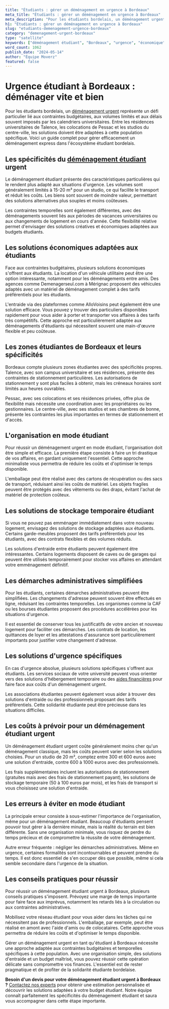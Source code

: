 ```yaml
---
title: "Étudiants : gérer un déménagement en urgence à Bordeaux"
meta_title: "Étudiants : gérer un déménagement en urgence à Bordeaux"
meta_description: "Pour les étudiants bordelais, un déménagement urgent représente un défi particulier lié aux contraintes budgétaires, aux volumes limités et aux délais."
h1: "Étudiants : gérer un déménagement en urgence à Bordeaux"
slug: "etudiants-demenagement-urgence-bordeaux"
category: "demenagement-urgent-bordeaux"
type: "satellite"
keywords: ["déménagement étudiant", "Bordeaux", "urgence", "économique"]
word_count: 1062
publish_date: "2024-05-14"
author: "Équipe Moverz"
featured: false
---
```



# Urgence étudiant à Bordeaux : déménager vite et bien

Pour les étudiants bordelais, un [déménagement urgent](/blog/demenagement-entreprise-bordeaux/demenagement-entreprise-bordeaux-guide) représente un défi particulier lié aux contraintes budgétaires, aux volumes limités et aux délais souvent imposés par les calendriers universitaires. Entre les résidences universitaires de Talence, les colocations de Pessac et les studios du centre-ville, les solutions doivent être adaptées à cette population spécifique. Voici un guide complet pour gérer efficacement un déménagement express dans l'écosystème étudiant bordelais.

## Les spécificités du [déménagement étudiant](/blog/demenagement-entreprise-bordeaux/demenagement-entreprise-bordeaux-guide) urgent

Le déménagement étudiant présente des caractéristiques particulières qui le rendent plus adapté aux situations d'urgence. Les volumes sont généralement limités à 15-20 m³ pour un studio, ce qui facilite le transport et réduit les coûts. Les biens sont souvent de moindre valeur, permettant des solutions alternatives plus souples et moins coûteuses.

Les contraintes temporelles sont également différentes, avec des déménagements souvent liés aux périodes de vacances universitaires ou aux changements de logement en cours d'année. Cette flexibilité relative permet d'envisager des solutions créatives et économiques adaptées aux budgets étudiants.

## Les solutions économiques adaptées aux étudiants

Face aux contraintes budgétaires, plusieurs solutions économiques s'offrent aux étudiants. La location d'un véhicule utilitaire peut être une option intéressante, notamment pour les déménagements entre amis. Des agences comme Demenagerseul.com à Mérignac proposent des véhicules adaptés avec un matériel de déménagement complet à des tarifs préférentiels pour les étudiants.

L'entraide via des plateformes comme AlloVoisins peut également être une solution efficace. Vous pouvez y trouver des particuliers disponibles rapidement pour vous aider à porter et transporter vos affaires à des tarifs très compétitifs. Cette approche est particulièrement adaptée aux déménagements d'étudiants qui nécessitent souvent une main-d'œuvre flexible et peu coûteuse.

## Les zones étudiantes de Bordeaux et leurs spécificités

Bordeaux compte plusieurs zones étudiantes avec des spécificités propres. Talence, avec son campus universitaire et ses résidences, présente des contraintes de stationnement particulières. Les autorisations de stationnement y sont plus faciles à obtenir, mais les créneaux horaires sont limités aux heures ouvrables.

Pessac, avec ses colocations et ses résidences privées, offre plus de flexibilité mais nécessite une coordination avec les propriétaires ou les gestionnaires. Le centre-ville, avec ses studios et ses chambres de bonne, présente les contraintes les plus importantes en termes de stationnement et d'accès.

## L'organisation en mode étudiant

Pour réussir un déménagement urgent en mode étudiant, l'organisation doit être simple et efficace. La première étape consiste à faire un tri drastique de vos affaires, en gardant uniquement l'essentiel. Cette approche minimaliste vous permettra de réduire les coûts et d'optimiser le temps disponible.

L'emballage peut être réalisé avec des cartons de récupération ou des sacs de transport, réduisant ainsi les coûts de matériel. Les objets fragiles peuvent être protégés avec des vêtements ou des draps, évitant l'achat de matériel de protection coûteux.

## Les solutions de stockage temporaire étudiant

Si vous ne pouvez pas emménager immédiatement dans votre nouveau logement, envisagez des solutions de stockage adaptées aux étudiants. Certains garde-meubles proposent des tarifs préférentiels pour les étudiants, avec des contrats flexibles et des volumes réduits.

Les solutions d'entraide entre étudiants peuvent également être intéressantes. Certains logements disposent de caves ou de garages qui peuvent être utilisés temporairement pour stocker vos affaires en attendant votre emménagement définitif.

## Les démarches administratives simplifiées

Pour les étudiants, certaines démarches administratives peuvent être simplifiées. Les changements d'adresse peuvent souvent être effectués en ligne, réduisant les contraintes temporelles. Les organismes comme la CAF ou les bourses étudiantes proposent des procédures accélérées pour les situations d'urgence.

Il est essentiel de conserver tous les justificatifs de votre ancien et nouveau logement pour faciliter ces démarches. Les contrats de location, les quittances de loyer et les attestations d'assurance sont particulièrement importants pour justifier votre changement d'adresse.

## Les solutions d'urgence spécifiques

En cas d'urgence absolue, plusieurs solutions spécifiques s'offrent aux étudiants. Les services sociaux de votre université peuvent vous orienter vers des solutions d'hébergement temporaire ou des [aides financières](/blog/demenagement-etudiant-bordeaux/aide-financiere-demenagement-etudiant) pour faire face aux coûts d'un déménagement urgent.

Les associations étudiantes peuvent également vous aider à trouver des solutions d'entraide ou des professionnels proposant des tarifs préférentiels. Cette solidarité étudiante peut être précieuse dans les situations difficiles.

## Les coûts à prévoir pour un déménagement étudiant urgent

Un déménagement étudiant urgent coûte généralement moins cher qu'un déménagement classique, mais les coûts peuvent varier selon les solutions choisies. Pour un studio de 20 m², comptez entre 300 et 600 euros avec une solution d'entraide, contre 600 à 1000 euros avec des professionnels.

Les frais supplémentaires incluent les autorisations de stationnement (gratuites mais avec des frais de stationnement payant), les solutions de stockage temporaire (50 à 100 euros par mois), et les frais de transport si vous choisissez une solution d'entraide.

## Les erreurs à éviter en mode étudiant

La principale erreur consiste à sous-estimer l'importance de l'organisation, même pour un déménagement étudiant. Beaucoup d'étudiants pensent pouvoir tout gérer à la dernière minute, mais la réalité du terrain est bien différente. Sans une organisation minimale, vous risquez de perdre du temps précieux et de compromettre la réussite de votre déménagement.

Autre erreur fréquente : négliger les démarches administratives. Même en urgence, certaines formalités sont incontournables et peuvent prendre du temps. Il est donc essentiel de s'en occuper dès que possible, même si cela semble secondaire dans l'urgence de la situation.

## Les conseils pratiques pour réussir

Pour réussir un déménagement étudiant urgent à Bordeaux, plusieurs conseils pratiques s'imposent. Prévoyez une marge de temps importante pour faire face aux imprévus, notamment les retards liés à la circulation ou aux contraintes administratives.

Mobilisez votre réseau étudiant pour vous aider dans les tâches qui ne nécessitent pas de professionnels. L'emballage, par exemple, peut être réalisé en amont avec l'aide d'amis ou de colocataires. Cette approche vous permettra de réduire les coûts et d'optimiser le temps disponible.

Gérer un déménagement urgent en tant qu'étudiant à Bordeaux nécessite une approche adaptée aux contraintes budgétaires et temporelles spécifiques à cette population. Avec une organisation simple, des solutions d'entraide et un budget maîtrisé, vous pouvez réussir cette opération délicate sans compromettre vos finances. L'essentiel est de rester pragmatique et de profiter de la solidarité étudiante bordelaise.

**Besoin d'un devis pour votre déménagement étudiant urgent à Bordeaux ?** [Contactez nos experts](/contact) pour obtenir une estimation personnalisée et découvrir les solutions adaptées à votre budget étudiant. Notre équipe connaît parfaitement les spécificités du déménagement étudiant et saura vous accompagner dans cette étape importante.
